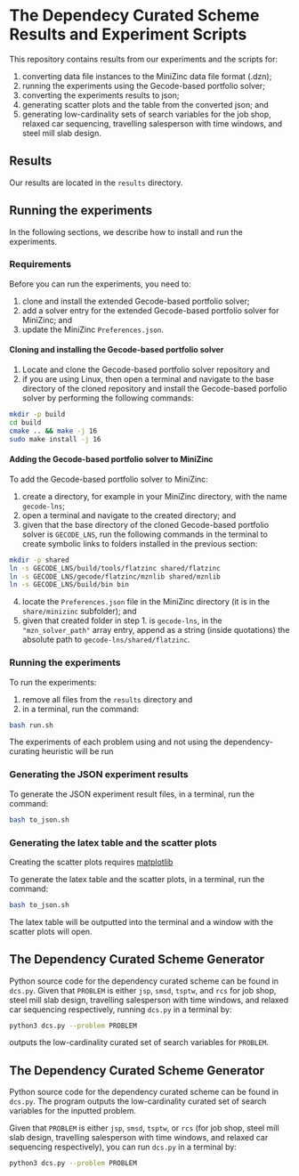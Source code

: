 # The Dependecy Curated Scheme Results and Experiment Scripts
This repository contains results from our experiments and the scripts for: 
1. converting data file instances to the MiniZinc data file format (.dzn); 
2. running the experiments using the Gecode-based portfolio solver; 
3. converting the experiments results to json; 
4. generating scatter plots and the table from the converted json; and 
5. generating low-cardinality sets of search variables for the job shop, 
relaxed car sequencing, travelling salesperson with time windows, and 
steel mill slab design.

## Results
Our results are located in the `results` directory.

## Running the experiments
In the following sections, we describe how to install and run the experiments.

### Requirements
Before you can run the experiments, you need to:
1. clone and install the extended Gecode-based portfolio solver; 
2. add a solver entry for the extended Gecode-based portfolio solver 
for MiniZinc; and
3. update the MiniZinc `Preferences.json`. 

#### Cloning and installing the Gecode-based portfolio solver
1. Locate and clone the Gecode-based portfolio solver repository and
2. if you are using Linux, then open a terminal and navigate to the base 
directory of the cloned repository and install the Gecode-based porfolio solver 
by performing the following commands:

```bash
mkdir -p build 
cd build
cmake .. && make -j 16
sudo make install -j 16
```

#### Adding the Gecode-based portfolio solver to MiniZinc 
To add the Gecode-based portfolio solver to MiniZinc: 
1. create a directory, for example in your MiniZinc directory, with the 
name `gecode-lns`; 
2. open a terminal and navigate to the created directory; and 
3. given that the base directory of the cloned Gecode-based portfolio solver is 
`GECODE_LNS`, run the following commands in the terminal to create symbolic 
links to folders installed in the previous section: 

```bash
mkdir -p shared
ln -s GECODE_LNS/build/tools/flatzinc shared/flatzinc
ln -s GECODE_LNS/gecode/flatzinc/mznlib shared/mznlib
ln -s GECODE_LNS/build/bin bin
```
4. locate the `Preferences.json` file in the MiniZinc directory (it is in the 
`share/minizinc` subfolder); and 
5. given that created folder in step 1. is `gecode-lns`, 
in the `"mzn_solver_path"` array entry, append as a string (inside quotations) 
the absolute path to `gecode-lns/shared/flatzinc`. 

### Running the experiments
To run the experiments: 
1. remove all files from the `results` directory and 
2. in a terminal, run the command: 
```bash
bash run.sh
```

The experiments of each problem using and not using the dependency-curating 
heuristic will be run

### Generating the JSON experiment results
To generate the JSON experiment result files, in a terminal, run the command: 
```bash
bash to_json.sh
```

### Generating the latex table and the scatter plots
Creating the scatter plots requires [matplotlib](https://matplotlib.org/)

To generate the latex table and the scatter plots, in a terminal, run the 
command: 
```bash
bash to_json.sh
```

The latex table will be outputted into the terminal and a window with the 
scatter plots will open.

## The Dependency Curated Scheme Generator
Python source code for the dependency curated scheme can be found in 
`dcs.py`. 
Given that `PROBLEM` is either `jsp`, `smsd`, `tsptw`, and `rcs` for job shop, 
steel mill slab design, travelling salesperson with time windows, and relaxed 
car sequencing respectively, 
running `dcs.py` in a terminal by:
```bash
python3 dcs.py --problem PROBLEM
```
outputs the low-cardinality curated set of search variables for `PROBLEM`.

## The Dependency Curated Scheme Generator
Python source code for the dependency curated scheme can be found in 
`dcs.py`. 
The program outputs the low-cardinality curated set of search variables for the 
inputted problem.

Given that `PROBLEM` is either `jsp`, `smsd`, `tsptw`, or `rcs` (for job shop, 
steel mill slab design, travelling salesperson with time windows, and relaxed 
car sequencing respectively), 
you can run `dcs.py` in a terminal by:

```bash
python3 dcs.py --problem PROBLEM
```